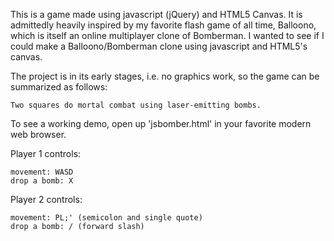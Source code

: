 This is a game made using javascript (jQuery) and HTML5 Canvas. It is admittedly heavily inspired by my favorite flash game of all time, Balloono, which is itself an online multiplayer clone of Bomberman. I wanted to see if I could make a Balloono/Bomberman clone using javascript and HTML5's canvas.

The project is in its early stages, i.e. no graphics work, so the game can be summarized as follows:

	Two squares do mortal combat using laser-emitting bombs.

To see a working demo, open up 'jsbomber.html' in your favorite modern web browser.

Player 1 controls:

	movement: WASD
	drop a bomb: X

Player 2 controls:

	movement: PL;' (semicolon and single quote)
	drop a bomb: / (forward slash)